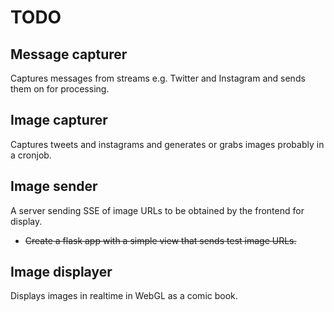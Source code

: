 TODO
====

Message capturer
----------------
Captures messages from streams e.g. Twitter and Instagram and sends them on for processing.

Image capturer
--------------
Captures tweets and instagrams and generates or grabs images probably in a cronjob.

Image sender
------------
A server sending SSE of image URLs to be obtained by the frontend for display.

 - ~~Create a flask app with a simple view that sends test image URLs.~~

Image displayer
---------------
Displays images in realtime in WebGL as a comic book.
